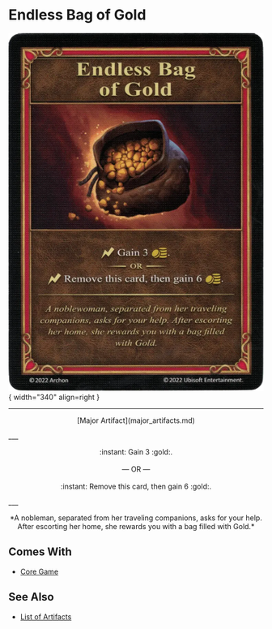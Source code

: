 # Endless Bag of Gold

![Endless Bag of Gold](../assets/artifacts_major-endless_bag_of_gold.webp){ width="340" align=right }
___
<p style="text-align: center;" markdown>[Major Artifact](major_artifacts.md)</p>
___
<p style="text-align: center;" markdown>:instant: Gain 3 :gold:.<br><br>— OR —<br><br>:instant: Remove this card, then gain 6 :gold:.</p>
___
<p style="text-align: center;" markdown>*A nobleman, separated from her traveling companions, asks for your help. After escorting her home, she rewards you with a bag filled with Gold.*</p>


## Comes With

- [Core Game](../content.md)


## See Also

- [List of Artifacts](../artifacts/index.md)
